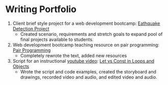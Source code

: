 # Writing Portfolio

1. Client brief style project for a web development bootcamp: [Eathquake Detection Project](/finalproject.pdf)
   - Created scenario, requirements and stretch goals to expand pool of final projects available to students.
3. Web development bootcamp teaching resource on pair programming: [Pair Programming](/pairprogramming.md)
   - Completely rewrote the text, added new resources
5. Script for an instructional [youtube video](https://youtu.be/E9oLjvUlpVg): [Let vs Const in Loops and Objects](/letvsconst.md)
   - Wrote the script and code examples, created the storyboard and drawings, recorded video and audio, and edited video and audio.

